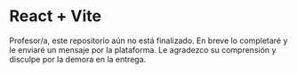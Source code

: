 # React + Vite

Profesor/a, este repositorio aún no está finalizado. En breve lo completaré y le enviaré un mensaje por la plataforma. Le agradezco su comprensión y disculpe por la demora en la entrega.
